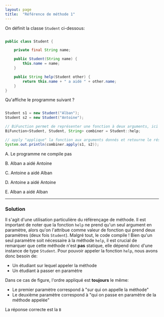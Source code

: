 ```yaml
---
layout: page
title:  "Référence de méthode 1"
---
```


On définit la classe `Student` ci-dessous:
```java

public class Student {

    private final String name;

    public Student(String name) {
        this.name = name;
    }

    public String help(Student other) {
        return this.name + " a aidé " + other.name;
    }
}
```
Qu'affiche le programme suivant ?

```java

Student s1 = new Student("Alban");
Student s2 = new Student("Antoine");

// BiFunction permet de représenter une fonction à deux arguments, ici une fonction (Student, Student) => String
BiFunction<Student, Student, String> combiner = Student::help; 

// apply "applique" la fonction aux arguments donnés et retourne le résultat
System.out.println(combiner.apply(s1, s2));

```

A. Le programme ne compile pas

B. Alban a aidé Antoine

C. Antoine a aidé Alban

D. Antoine a aidé Antoine

E. Alban a aidé Alban

***

### Solution


Il s'agit d'une utilisation particulière du référençage de méthode. Il est important de noter que la fonction `help` ne prend qu'un seul argument en paramètre, alors qu'on l'attribue comme valeur de fonction qui prend deux paramètres (deux fois `Student`). Malgré tout, le code compile ! Bien qu'un seul paramètre soit nécessaire à la méthode `help`, il est crucial de remarquer que cette méthode n'est **pas** statique, elle dépend donc d'une instance de type `Student`. Pour pouvoir appeler la fonction `help`, nous avons donc besoin de:
- Un étudiant sur lequel appeler la méthode
- Un étudiant à passer en paramètre

Dans ce cas de figure, l'ordre appliqué est **toujours** le même:
- Le premier paramètre correspond à "sur qui on appelle la méthode"
- Le deuxième paramètre correspond à "qui on passe en paramètre de la méthode appelée"

La réponse correcte est la `B`
